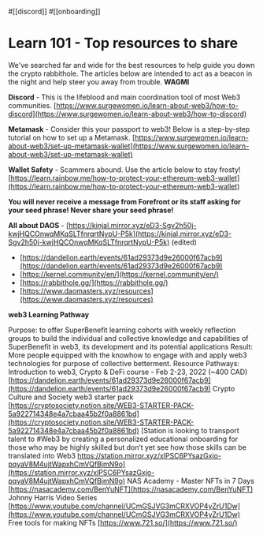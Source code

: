 #[[discord]] #[[onboarding]] 
# Learn 101 - Top resources to share

We've searched far and wide for the best resources to help guide you down the crypto rabbithole.  The articles below are intended to act as a beacon in the night and help steer you away from trouble.  **WAGMI**



 **Discord** - This is the lifeblood and main coordination tool of most Web3 communities.
[https://www.surgewomen.io/learn-about-web3/how-to-discord](https://www.surgewomen.io/learn-about-web3/how-to-discord)



 **Metamask** - Consider this your passport to web3!  Below is a step-by-step tutorial on how to set up a Metamask.
[https://www.surgewomen.io/learn-about-web3/set-up-metamask-wallet](https://www.surgewomen.io/learn-about-web3/set-up-metamask-wallet)



 **Wallet Safety** - Scammers abound.  Use the article below to stay frosty!
[https://learn.rainbow.me/how-to-protect-your-ethereum-web3-wallet](https://learn.rainbow.me/how-to-protect-your-ethereum-web3-wallet)


 **You will never receive a message from Forefront or its staff asking for your seed phrase!  Never share your seed phrase!** 

 **All about DAOS** - [https://kinjal.mirror.xyz/eD3-Sgv2h50j-kwjHQCOnwqMKqSLTfnrqrtNypU-P5k](https://kinjal.mirror.xyz/eD3-Sgv2h50j-kwjHQCOnwqMKqSLTfnrqrtNypU-P5k) (edited)


- [https://dandelion.earth/events/61ad29373d9e26000f67acb9](https://dandelion.earth/events/61ad29373d9e26000f67acb9) 
- [https://kernel.community/en/](https://kernel.community/en/) 
- [https://rabbithole.gg/](https://rabbithole.gg/) 
- [https://www.daomasters.xyz/resources](https://www.daomasters.xyz/resources) 


**web3 Learning Pathway**

Purpose: to offer SuperBenefit learning cohorts with weekly reflection groups to build the individual and collective knowledge and capabilities of SuperBenefit in web3, its development and its potential applications
Result: More people equipped with the knowhow to engage with and apply web3 technologies for purpose of collective betterment.
Resource Pathways:
Introduction to web3, Crypto & DeFi course - Feb 2-23, 2022 (~400 CAD) [https://dandelion.earth/events/61ad29373d9e26000f67acb9](https://dandelion.earth/events/61ad29373d9e26000f67acb9) 
Crypto Culture and Society web3 starter pack [https://cryptosociety.notion.site/WEB3-STARTER-PACK-5a922714348e4a7cbaa45b2f0a8861bd](https://cryptosociety.notion.site/WEB3-STARTER-PACK-5a922714348e4a7cbaa45b2f0a8861bd) 
[Station is looking to transport talent to #Web3 by creating a personalized educational onboarding for those who may be highly skilled but don’t yet see how those skills can be translated into Web3 https://station.mirror.xyz/xlPSC6PYsazGxjo-pqyaV8M4ujtWapxhCmVQfBjmN9o](https://station.mirror.xyz/xlPSC6PYsazGxjo-pqyaV8M4ujtWapxhCmVQfBjmN9o) 
NAS Academy - Master NFTs in 7 Days [https://nasacademy.com/BenYuNFT](https://nasacademy.com/BenYuNFT) 
Johnny Harris Video Series [https://www.youtube.com/channel/UCmGSJVG3mCRXVOP4yZrU1Dw](https://www.youtube.com/channel/UCmGSJVG3mCRXVOP4yZrU1Dw) 
Free tools for making NFTs [https://www.721.so/](https://www.721.so/) 
